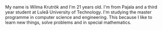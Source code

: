 My name is Wilma Krutrök and I'm 21 years old. I'm from Pajala and a third year student at Luleå University of Technology. 
I'm studying the master programme in computer science and engineering. This because I like to learn new things, solve problems and in special mathematics.
